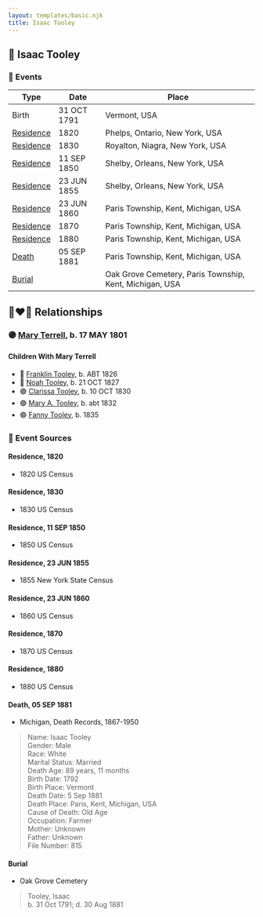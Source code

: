```yaml
---
layout: templates/basic.njk
title: Isaac Tooley
---
```

## 🔵 Isaac Tooley

### 📆 Events

Type | Date | Place
------ | ------ | ------
Birth | 31 OCT 1791 | Vermont, USA
[Residence](#event-event-0) | 1820 | Phelps, Ontario, New York, USA
[Residence](#event-event-1) | 1830 | Royalton, Niagra, New York, USA
[Residence](#event-event-2) | 11 SEP 1850 | Shelby, Orleans, New York, USA
[Residence](#event-event-3) | 23 JUN 1855 | Shelby, Orleans, New York, USA
[Residence](#event-event-4) | 23 JUN 1860 | Paris Township, Kent, Michigan, USA
[Residence](#event-event-5) | 1870 | Paris Township, Kent, Michigan, USA
[Residence](#event-event-6) | 1880 | Paris Township, Kent, Michigan, USA
[Death](#event-event-10) | 05 SEP 1881 | Paris Township, Kent, Michigan, USA
[Burial](#event-event-11) |  | Oak Grove Cemetery, Paris Township, Kent, Michigan, USA

## 👩‍❤️‍👨 Relationships

### 🟣 [Mary Terrell](/people/3/36199064), b. 17 MAY 1801

#### Children With Mary Terrell
* 🔵 [Franklin Tooley](/people/3/35646460), b. ABT 1826
* 🔵 [Noah Tooley](/people/8/84640933), b. 21 OCT 1827
* 🟣 [Clarissa Tooley](/people/9/91667756), b. 10 OCT 1830
* 🟣 [Mary A. Tooley](/people/5/53760761), b. abt 1832
* 🟣 [Fanny Tooley](/people/4/45270328), b. 1835
### 📰 Event Sources

#### <a id="event-event-0"></a> Residence, 1820
* 1820 US Census

#### <a id="event-event-1"></a> Residence, 1830
* 1830 US Census

#### <a id="event-event-2"></a> Residence, 11 SEP 1850
* 1850 US Census

#### <a id="event-event-3"></a> Residence, 23 JUN 1855
* 1855 New York State Census

#### <a id="event-event-4"></a> Residence, 23 JUN 1860
* 1860 US Census

#### <a id="event-event-5"></a> Residence, 1870
* 1870 US Census

#### <a id="event-event-6"></a> Residence, 1880
* 1880 US Census

#### <a id="event-event-10"></a> Death, 05 SEP 1881
* Michigan, Death Records, 1867-1950
>   
  > Name: Isaac Tooley  
  > Gender: Male  
  > Race: White  
  > Marital Status: Married  
  > Death Age: 89 years, 11 months  
  > Birth Date: 1792  
  > Birth Place: Vermont  
  > Death Date: 5 Sep 1881  
  > Death Place: Paris, Kent, Michigan, USA  
  > Cause of Death: Old Age  
  > Occupation: Farmer  
  > Mother: Unknown  
  > Father: Unknown  
  > File Number: 815

#### <a id="event-event-11"></a> Burial
* Oak Grove Cemetery
>   
  > Tooley, Isaac  
  > b. 31 Oct 1791;  d. 30 Aug 1881
